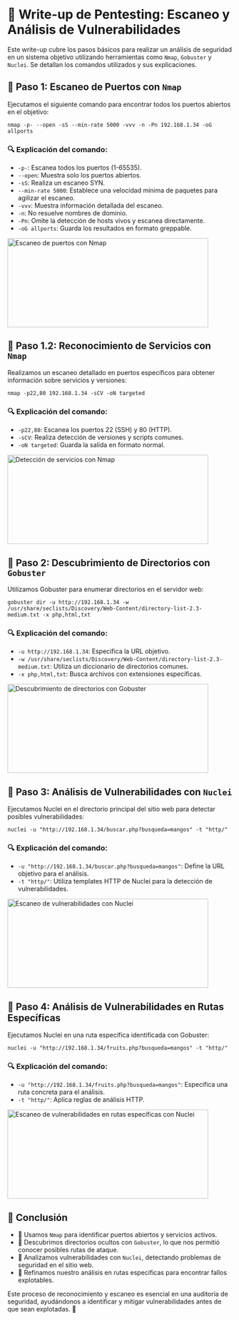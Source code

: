 <h1>📝 Write-up de Pentesting: Escaneo y Análisis de Vulnerabilidades</h1>

<p>Este write-up cubre los pasos básicos para realizar un análisis de seguridad en un sistema objetivo utilizando herramientas como <code>Nmap</code>, <code>Gobuster</code> y <code>Nuclei</code>. Se detallan los comandos utilizados y sus explicaciones.</p>

<h2>📌 Paso 1: Escaneo de Puertos con <code>Nmap</code></h2>
<p>Ejecutamos el siguiente comando para encontrar todos los puertos abiertos en el objetivo:</p>
<pre><code>nmap -p- --open -sS --min-rate 5000 -vvv -n -Pn 192.168.1.34 -oG allports</code></pre>
<h3>🔍 Explicación del comando:</h3>
<ul>
    <li><code>-p-</code>: Escanea todos los puertos (1-65535).</li>
    <li><code>--open</code>: Muestra solo los puertos abiertos.</li>
    <li><code>-sS</code>: Realiza un escaneo SYN.</li>
    <li><code>--min-rate 5000</code>: Establece una velocidad mínima de paquetes para agilizar el escaneo.</li>
    <li><code>-vvv</code>: Muestra información detallada del escaneo.</li>
    <li><code>-n</code>: No resuelve nombres de dominio.</li>
    <li><code>-Pn</code>: Omite la detección de hosts vivos y escanea directamente.</li>
    <li><code>-oG allports</code>: Guarda los resultados en formato greppable.</li>
</ul>
<img src="https://github.com/tuusuario/tuRepositorio/nmap1.png" alt="Escaneo de puertos con Nmap" width="450" height="200">

<h2>📌 Paso 1.2: Reconocimiento de Servicios con <code>Nmap</code></h2>
<p>Realizamos un escaneo detallado en puertos específicos para obtener información sobre servicios y versiones:</p>
<pre><code>nmap -p22,80 192.168.1.34 -sCV -oN targeted</code></pre>
<h3>🔍 Explicación del comando:</h3>
<ul>
    <li><code>-p22,80</code>: Escanea los puertos 22 (SSH) y 80 (HTTP).</li>
    <li><code>-sCV</code>: Realiza detección de versiones y scripts comunes.</li>
    <li><code>-oN targeted</code>: Guarda la salida en formato normal.</li>
</ul>
<img src="https://github.com/tuusuario/tuRepositorio/nmap2.png" alt="Detección de servicios con Nmap" width="450" height="200">

<h2>📌 Paso 2: Descubrimiento de Directorios con <code>Gobuster</code></h2>
<p>Utilizamos Gobuster para enumerar directorios en el servidor web:</p>
<pre><code>gobuster dir -u http://192.168.1.34 -w /usr/share/seclists/Discovery/Web-Content/directory-list-2.3-medium.txt -x php,html,txt</code></pre>
<h3>🔍 Explicación del comando:</h3>
<ul>
    <li><code>-u http://192.168.1.34</code>: Especifica la URL objetivo.</li>
    <li><code>-w /usr/share/seclists/Discovery/Web-Content/directory-list-2.3-medium.txt</code>: Utiliza un diccionario de directorios comunes.</li>
    <li><code>-x php,html,txt</code>: Busca archivos con extensiones específicas.</li>
</ul>
<img src="https://github.com/tuusuario/tuRepositorio/gobuster.png" alt="Descubrimiento de directorios con Gobuster" width="450" height="200">

<h2>📌 Paso 3: Análisis de Vulnerabilidades con <code>Nuclei</code></h2>
<p>Ejecutamos Nuclei en el directorio principal del sitio web para detectar posibles vulnerabilidades:</p>
<pre><code>nuclei -u "http://192.168.1.34/buscar.php?busqueda=mangos" -t "http/"</code></pre>
<h3>🔍 Explicación del comando:</h3>
<ul>
    <li><code>-u "http://192.168.1.34/buscar.php?busqueda=mangos"</code>: Define la URL objetivo para el análisis.</li>
    <li><code>-t "http/"</code>: Utiliza templates HTTP de Nuclei para la detección de vulnerabilidades.</li>
</ul>
<img src="https://github.com/tuusuario/tuRepositorio/nuclei1.png" alt="Escaneo de vulnerabilidades con Nuclei" width="450" height="200">

<h2>📌 Paso 4: Análisis de Vulnerabilidades en Rutas Específicas</h2>
<p>Ejecutamos Nuclei en una ruta específica identificada con Gobuster:</p>
<pre><code>nuclei -u "http://192.168.1.34/fruits.php?busqueda=mangos" -t "http/"</code></pre>
<h3>🔍 Explicación del comando:</h3>
<ul>
    <li><code>-u "http://192.168.1.34/fruits.php?busqueda=mangos"</code>: Especifica una ruta concreta para el análisis.</li>
    <li><code>-t "http/"</code>: Aplica reglas de análisis HTTP.</li>
</ul>
<img src="https://github.com/tuusuario/tuRepositorio/nuclei2.png" alt="Escaneo de vulnerabilidades en rutas específicas con Nuclei" width="450" height="200">

<h2>🎯 Conclusión</h2>
<ul>
    <li>🔹 Usamos <code>Nmap</code> para identificar puertos abiertos y servicios activos.</li>
    <li>🔹 Descubrimos directorios ocultos con <code>Gobuster</code>, lo que nos permitió conocer posibles rutas de ataque.</li>
    <li>🔹 Analizamos vulnerabilidades con <code>Nuclei</code>, detectando problemas de seguridad en el sitio web.</li>
    <li>🔹 Refinamos nuestro análisis en rutas específicas para encontrar fallos explotables.</li>
</ul>
<p>Este proceso de reconocimiento y escaneo es esencial en una auditoría de seguridad, ayudándonos a identificar y mitigar vulnerabilidades antes de que sean explotadas. 🚀</p>
